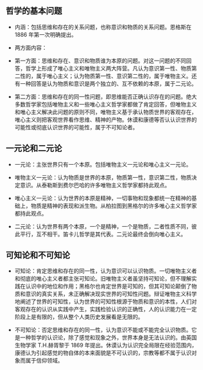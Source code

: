 ## 哲学的基本问题

- 内涵：包括思维和存在的关系问题，也称意识和物质的关系问题。恩格斯在 1886 年第一次明确提出。

- 两方面内容：

- 第一方面：思维和存在、意识和物质谁为本原的问题。对这一问题的不同回答，哲学上形成了唯心主义和唯物主义两大阵营。凡认为意识第一性、物质第二性的，属于唯心主义；认为物质第一性、意识第二性的，属于唯物主义。还有一种回答是认为物质和意识是两个独立的、互不依赖的本原，属于二元论。

- 第二方面：思维和存在的同一性问题，即思维能否正确认识存在的问题。绝大多数哲学家包括唯物主义和一些唯心主义哲学家都做了肯定回答，但唯物主义和唯心主义解决此问题的原则不同，唯物主义基于承认物质世界的客观存在，唯心主义则把客观世界看作思维、精神的产物。休谟和康德等否认认识世界的可能性或彻底认识世界的可能性，属于不可知论者。

## 一元论和二元论

- 一元论：主张世界只有一个本原。包括唯物主义一元论和唯心主义一元论。

- 唯物主义一元论：认为物质是世界的本原，物质第一性，意识第二性，物质决定意识。从泰勒斯到费尔巴哈的许多唯物主义哲学家都持此观点。

- 唯心主义一元论：认为世界的本原是精神，一切事物和现象都统一在精神的基础上，物质是精神的表现和派生物。从柏拉图到黑格尔的许多唯心主义哲学家都持此观点。

- 二元论：认为世界有两个本原，一个是精神，一个是物质，二者性质不同，彼此平行，互不相干。笛卡儿哲学是其代表。二元论最终会倒向唯心主义。

## 可知论和不可知论

- 可知论：肯定思维和存在的同一性，认为意识可以认识物质。一切唯物主义者和彻底的唯心主义者都主张可知论。旧唯物主义者虽坚持可知论，但不理解实践在认识中的地位和作用；黑格尔也肯定世界是可知的，但其可知论颠倒了物质和意识的真实关系，未正确解决现实世界的可知性问题。辩证唯物主义科学地阐述了世界的可知性，认为世界的可知性根源于物质和意识的本性，人们对客观存在的认识从实践中产生，实践检验认识的正确性，人的认识能力在一定阶段上是有限的，但从整个人类历史发展看是无限的。

- 不可知论：否定思维和存在的同一性，认为意识不能或不能完全认识物质。它是一种哲学的认识论，除了感觉和现象之外，世界本身是无法认识的。由英国生物学家 T.H.赫胥黎于 1869 年提出。休谟认为认识完全局限在经验范围内，康德认为引起感觉的物自体的本来面貌是不可认识的，宗教等都不属于认识对象而属于信仰领域。

